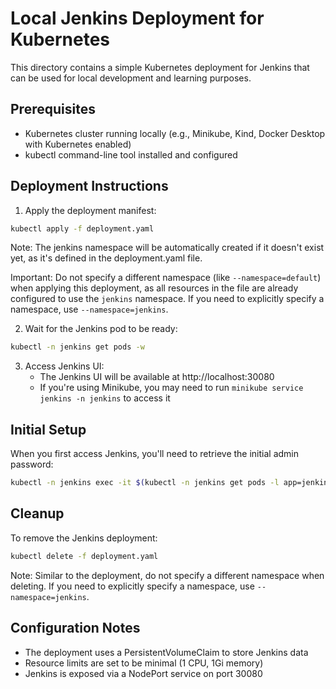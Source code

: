 # Local Jenkins Deployment for Kubernetes

This directory contains a simple Kubernetes deployment for Jenkins that can be used for local development and learning purposes.

## Prerequisites

- Kubernetes cluster running locally (e.g., Minikube, Kind, Docker Desktop with Kubernetes enabled)
- kubectl command-line tool installed and configured

## Deployment Instructions

1. Apply the deployment manifest:

```bash
kubectl apply -f deployment.yaml
```

   Note: The jenkins namespace will be automatically created if it doesn't exist yet, as it's defined in the deployment.yaml file.

   Important: Do not specify a different namespace (like `--namespace=default`) when applying this deployment, as all resources in the file are already configured to use the `jenkins` namespace. If you need to explicitly specify a namespace, use `--namespace=jenkins`.

2. Wait for the Jenkins pod to be ready:

```bash
kubectl -n jenkins get pods -w
```

3. Access Jenkins UI:
   - The Jenkins UI will be available at http://localhost:30080
   - If you're using Minikube, you may need to run `minikube service jenkins -n jenkins` to access it

## Initial Setup

When you first access Jenkins, you'll need to retrieve the initial admin password:

```bash
kubectl -n jenkins exec -it $(kubectl -n jenkins get pods -l app=jenkins -o jsonpath='{.items[0].metadata.name}') -- cat /var/jenkins_home/secrets/initialAdminPassword
```

## Cleanup

To remove the Jenkins deployment:

```bash
kubectl delete -f deployment.yaml
```

Note: Similar to the deployment, do not specify a different namespace when deleting. If you need to explicitly specify a namespace, use `--namespace=jenkins`.

## Configuration Notes

- The deployment uses a PersistentVolumeClaim to store Jenkins data
- Resource limits are set to be minimal (1 CPU, 1Gi memory)
- Jenkins is exposed via a NodePort service on port 30080
